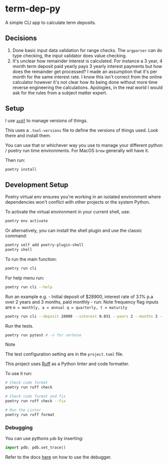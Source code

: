 # term-dep-py

A simple CLI app to calculate term deposits.

## Decisions
1. Done basic input data validation for range checks. The `argparser` can do type checking, the input validator does value checking.
1. It's unclear how remainder interest is calculated. For instance a 3 year, 4 month term deposit paid yearly pays 3 yearly interest payments but how does the remainder get processed? I made an assumption that it's per month for the same interest rate. I know this isn't correct from the online calculator however it's not clear how its being done without more time reverse engineering the calculations. Apologies, in the real world I would ask for the rules from a subject matter expert.

## Setup

I use [`asdf`](https://github.com/asdf-vm/asdf) to manage versions of things.

This uses a `.tool-versions` file to define the versions of things used. Look there and install them.

You can use that or whichever way you use to manage your different python / poetry run time environments. For MacOS `brew` generally will have it.

Then run:
```bash
poetry install
```

## Development Setup

Poetry virtual env ensures you're working in an isolated environment where dependencies won't conflict with other projects or the system Python.

To activate the virtual environment in your current shell, use:

```bash
poetry env activate
```

Or alternatively, you can install the shell plugin and use the classic command:
```bash
poetry self add poetry-plugin-shell
poetry shell
```

To run the main function:
```bash
poetry run cli
```
For help menu run:
```bash
poetry run cli --help
```

Run an example
e.g. - Initial deposit of $28900, interest rate of 3.1% p.a over 2 years and 3 months, paid monthly - run:
Note frequency flag inputs are `m = monthly, a = annual q = quarterly, t = maturity`
```bash
poetry run cli --deposit 28900 --interest 0.031 --years 2 --months 3 --frequency m
```

Run the tests.
```bash
poetry run pytest # -v for verbose
```

>[!NOTE]
> The test configuration setting are in the `project.toml` file.

This project uses [Ruff](https://docs.astral.sh/ruff/) as a Python linter and code formatter.

To use it run:
```bash
# Check code format
poetry run ruff check

# Check code format and fix
poetry run ruff check --fix

# Run the Linter
poetry run ruff format
```

### Debugging

You can use pythons `pdb` by inserting:

```python
import pdb; pdb.set_trace()
```

Refer to the docs [here](https://docs.python.org/3/library/pdb.html) on how to use the debugger.
